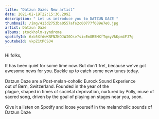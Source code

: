 ```yaml
---
title: "Datzun Daze: New artist"
date: 2021-02-19T22:15:36.299Z
description: " Let us introduce you to DATZUN DAZE "
thumbnail: /img/413d2753ba0557afe2c00777f089e7e0.jpg
artist: Datzun Daze
albums: stockholm-syndrome
spotifyId: 6xb5XfdwKNFNZKOJWI0Ose?si=EmOR5MXfTqmyVkKpm4FJ7g
youtubeId: vkpZ1tPCSJ4
---
```

Hi folks,\
\
It has been quiet for some time now. But don't fret, because we've got awesome news for you. Buckle up to catch some new tunes today. \
\
Datzun Daze are a Post-melan-coholic Eurock ​Sound Experience out of Bern, Switzerland. ​Founded in the year of the ​plague, shaped in times of ​societal deprivation, ​nurtured by Polly, muse of ​sacred song, driven by the ​goal of playing on stages near you, soon. \
\
Give it a listen on Spotify and loose yourself in the melancholic sounds of Datzun Daze